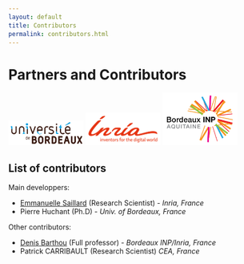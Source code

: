 ```yaml
---
layout: default
title: Contributors
permalink: contributors.html
---
```


<div class="container marketing">
      <div class="mb-4"></div>
      <h1 class="display-4">Partners and Contributors</h1>
      <a href="http://cpu.labex.u-bordeaux.fr/" target="_blank"><img src="images/Univ_Bx.png" style="width:150px; max-width:100%"/></a>
      <a href="http://www.inria.fr/" target="_blank"><img src="images/inria_logo.png" style="width:150px; max-width:100%"/></a>
      <a href="https://www.bordeaux-inp.fr/" target="_blank"><img src="images/Logo_INPB.png" style="width:150px; max-width:100%"/></a>
      <h2>List of contributors</h2>
      <p>Main developpers:</p>
      <p>
        <ul>
          <li><a href="http://emmanuellesaillard.fr" target="_blank">Emmanuelle Saillard</a> (Research Scientist) - <i>Inria, France</i></li>
          <li>Pierre Huchant (Ph.D) - <i>Univ. of Bordeaux, France</i></li>
        </ul>
      </p>
      <p>Other contributors:</p>
      <p>
        <ul>
          <li><a href="http://www.labri.fr/perso/barthou/" target="_blank">Denis Barthou</a> (Full professor) - <i>Bordeaux INP/Inria, France</i></li>
          <li>Patrick CARRIBAULT (Research Scientist) <i>CEA, France</i></li>
        </ul>
      </p>
